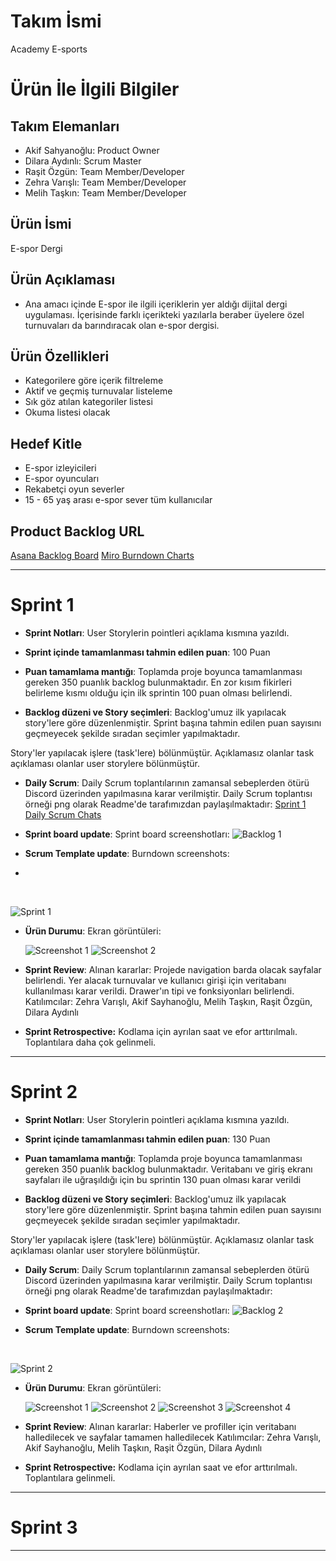 # **Takım İsmi**

Academy E-sports

# Ürün İle İlgili Bilgiler

## Takım Elemanları

- Akif Sahyanoğlu: Product Owner
- Dilara Aydınlı: Scrum Master
- Raşit Özgün: Team Member/Developer
- Zehra Varışlı: Team Member/Developer
- Melih Taşkın: Team Member/Developer

## Ürün İsmi

E-spor Dergi

## Ürün Açıklaması

- Ana amacı içinde E-spor ile ilgili içeriklerin yer aldığı dijital dergi uygulaması. İçerisinde farklı içerikteki yazılarla beraber üyelere özel turnuvaları da barındıracak olan e-spor dergisi.

## Ürün Özellikleri

- Kategorilere göre içerik filtreleme
- Aktif ve geçmiş turnuvalar listeleme
- Sık göz atılan kategoriler listesi
- Okuma listesi olacak

## Hedef Kitle

- E-spor izleyicileri
- E-spor oyuncuları
- Rekabetçi oyun severler
- 15 - 65 yaş arası e-spor sever tüm kullanıcılar

## Product Backlog URL

[Asana Backlog Board](https://app.asana.com/0/1202193464631174/board)
[Miro Burndown Charts](https://miro.com/welcomeonboard/cVRrSEVNVzhvbmRrZ25ZYVFpMXpuZ3B3Nmw3eDhmZ2ZwUlpnRFBlaHMxUXg5QzRDaEtsUUZwbG1IOG0zTzdVenwzNDU4NzY0NTI1MDMzNjAxMTI3?share_link_id=718620342345)

---

# Sprint 1

- **Sprint Notları**: User Storylerin pointleri açıklama kısmına yazıldı.

- **Sprint içinde tamamlanması tahmin edilen puan**: 100 Puan

- **Puan tamamlama mantığı**: Toplamda proje boyunca tamamlanması gereken 350 puanlık backlog bulunmaktadır. En zor kısım fikirleri belirleme kısmı olduğu için ilk sprintin 100 puan olması belirlendi.

- **Backlog düzeni ve Story seçimleri**: Backlog'umuz ilk yapılacak story'lere göre düzenlenmiştir. Sprint başına tahmin edilen puan sayısını geçmeyecek şekilde sıradan seçimler yapılmaktadır.

Story'ler yapılacak işlere (task'lere) bölünmüştür. Açıklamasız olanlar task açıklaması olanlar user storylere bölünmüştür.

- **Daily Scrum**: Daily Scrum toplantılarının zamansal sebeplerden ötürü Discord üzerinden yapılmasına karar verilmiştir. Daily Scrum toplantısı örneği png olarak Readme'de tarafımızdan paylaşılmaktadır: [Sprint 1 Daily Scrum Chats](https://1drv.ms/w/s!Aqlw3VUhsZ5YmF5LdmgY4WGrIC4J?e=lXtIOa)

- **Sprint board update**: Sprint board screenshotları: 
![Backlog 1](https://media.discordapp.net/attachments/966611738025926711/973323848755847228/unknown.png?width=1146&height=701) 


 - **Scrum Template update**: Burndown screenshots:
 - 
 <br/>
 
 ![Sprint 1](https://user-images.githubusercontent.com/104356905/167639090-9371279c-9185-499a-8a93-d5cebc1b39fc.jpg)




- **Ürün Durumu**: Ekran görüntüleri:

  ![Screenshot 1](https://media.discordapp.net/attachments/966611738025926711/973290265487999047/unknown.png?width=261&height=581)
  ![Screenshot 2](https://media.discordapp.net/attachments/966611738025926711/973290298245541888/unknown.png?width=261&height=581)

- **Sprint Review**: 
Alınan kararlar: Projede navigation barda olacak sayfalar belirlendi. Yer alacak turnuvalar ve kullanıcı girişi için veritabanı kullanılması karar verildi. Drawer'ın tipi ve fonksiyonları belirlendi.
Katılımcılar: Zehra Varışlı, Akif Sayhanoğlu, Melih Taşkın, Raşit Özgün, Dilara Aydınlı

- **Sprint Retrospective:**
 Kodlama için ayrılan saat ve efor arttırılmalı. Toplantılara daha çok gelinmeli.


---

# Sprint 2

- **Sprint Notları**: User Storylerin pointleri açıklama kısmına yazıldı.

- **Sprint içinde tamamlanması tahmin edilen puan**: 130 Puan

- **Puan tamamlama mantığı**: Toplamda proje boyunca tamamlanması gereken 350 puanlık backlog bulunmaktadır. Veritabanı ve giriş ekranı sayfaları ile uğraşıldığı için bu sprintin 130 puan olması karar verildi

- **Backlog düzeni ve Story seçimleri**: Backlog'umuz ilk yapılacak story'lere göre düzenlenmiştir. Sprint başına tahmin edilen puan sayısını geçmeyecek şekilde sıradan seçimler yapılmaktadır.

Story'ler yapılacak işlere (task'lere) bölünmüştür. Açıklamasız olanlar task açıklaması olanlar user storylere bölünmüştür.

- **Daily Scrum**: Daily Scrum toplantılarının zamansal sebeplerden ötürü Discord üzerinden yapılmasına karar verilmiştir. Daily Scrum toplantısı örneği png olarak Readme'de tarafımızdan paylaşılmaktadır: 


- **Sprint board update**: Sprint board screenshotları: 
![Backlog 2](https://media.discordapp.net/attachments/966611738025926711/973323848755847228/unknown.png?width=1146&height=701) 


 - **Scrum Template update**: Burndown screenshots:
  <br>
  
 ![Sprint 2](https://media.discordapp.net/attachments/966611738025926713/978053618701856839/unknown.png?width=976&height=701)




- **Ürün Durumu**: Ekran görüntüleri:

  ![Screenshot 1](https://media.discordapp.net/attachments/966611738025926713/978045588996239411/WhatsApp_Image_2022-05-22_at_9.37.25_PM.jpeg?width=323&height=701)
  ![Screenshot 2](https://media.discordapp.net/attachments/966611738025926713/978045589302419546/WhatsApp_Image_2022-05-22_at_9.37.25_PM_1.jpeg?width=323&height=701)
  ![Screenshot 3](https://media.discordapp.net/attachments/966611738025926713/978045589558296637/WhatsApp_Image_2022-05-22_at_9.37.25_PM_2.jpeg?width=323&height=701)
  ![Screenshot 4](https://media.discordapp.net/attachments/966611738025926713/978045589759594526/WhatsApp_Image_2022-05-22_at_9.37.25_PM_3.jpeg?width=323&height=701)

- **Sprint Review**: 
Alınan kararlar: Haberler ve profiller için veritabanı halledilecek ve sayfalar tamamen halledilecek 
Katılımcılar: Zehra Varışlı, Akif Sayhanoğlu, Melih Taşkın, Raşit Özgün, Dilara Aydınlı

- **Sprint Retrospective:**
 Kodlama için ayrılan saat ve efor arttırılmalı. Toplantılara gelinmeli.

---

# Sprint 3

---
